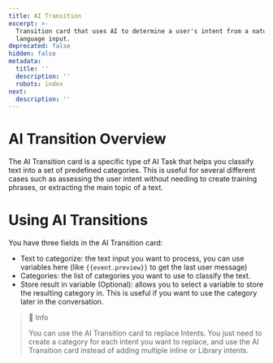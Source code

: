 ```yaml
---
title: AI Transition
excerpt: >-
  Transition card that uses AI to determine a user's intent from a natural
  language input.
deprecated: false
hidden: false
metadata:
  title: ''
  description: ''
  robots: index
next:
  description: ''
---
```

# AI Transition Overview

The AI Transition card is a specific type of AI Task that helps you classify text into a set of predefined categories. This is useful for several different cases such as assessing the user intent without needing to create training phrases, or extracting the main topic of a text.

# Using AI Transitions

You have three fields in the AI Transition card:

- Text to categorize: the text input you want to process, you can use variables here (like `{{event.preview}}` to get the last user message)
- Categories: the list of categories you want to use to classify the text.
- Store result in variable (Optional): allows you to select a variable to store the resulting category in. This is useful if you want to use the category later in the conversation.

> 📘 Info
> 
> You can use the AI Transition card to replace Intents. You just need to create a category for each intent you want to replace, and use the AI Transition card instead of adding multiple inline or Library intents.
